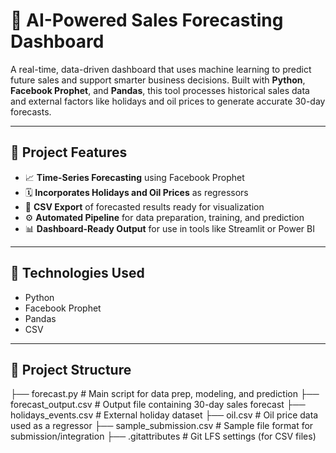 # 🧠 AI-Powered Sales Forecasting Dashboard

A real-time, data-driven dashboard that uses machine learning to predict future sales and support smarter business decisions. Built with **Python**, **Facebook Prophet**, and **Pandas**, this tool processes historical sales data and external factors like holidays and oil prices to generate accurate 30-day forecasts.

---

## 📌 Project Features

- 📈 **Time-Series Forecasting** using Facebook Prophet
- 🗓️ **Incorporates Holidays and Oil Prices** as regressors
- 💾 **CSV Export** of forecasted results ready for visualization
- ⚙️ **Automated Pipeline** for data preparation, training, and prediction
- 📊 **Dashboard-Ready Output** for use in tools like Streamlit or Power BI

---

## 🧰 Technologies Used

- Python  
- Facebook Prophet  
- Pandas  
- CSV  
  

---

## 📁 Project Structure
├── forecast.py # Main script for data prep, modeling, and prediction
├── forecast_output.csv # Output file containing 30-day sales forecast
├── holidays_events.csv # External holiday dataset
├── oil.csv # Oil price data used as a regressor
├── sample_submission.csv # Sample file format for submission/integration
├── .gitattributes # Git LFS settings (for CSV files)





